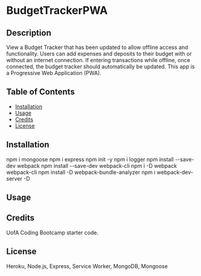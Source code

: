 # BudgetTrackerPWA

## Description
View a Budget Tracker that has been updated to allow offline access and functionality. Users can add expenses and deposits to their budget with or without an internet connection. If entering transactions while offline, once connected, the budget tracker should automatically be updated. This app is a Progressive Web Application (PWA).

## Table of Contents 
* [Installation](#installation)
* [Usage](#usage)
* [Credits](#credits)
* [License](#license)

## Installation 
npm i mongoose
npm i express
npm init -y
npm i logger
npm install --save-dev webpack
npm install --save-dev webpack-cli
npm i -D webpack webpack-cli
npm install -D webpack-bundle-analyzer
npm i webpack-dev-server -D


## Usage 


    
## Credits 
UofA Coding Bootcamp starter code.

## License 
Heroku, Node.js, Express, Service Worker, MongoDB, Mongoose

